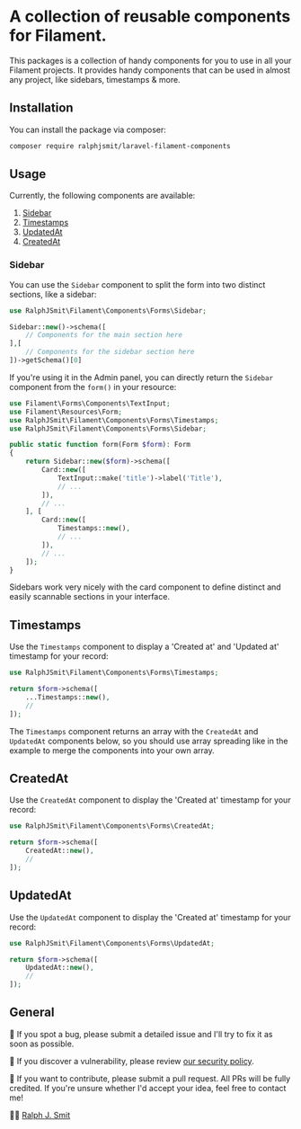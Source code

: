 # A collection of reusable components for Filament.

This packages is a collection of handy components for you to use in all your Filament projects. It provides handy components that can be used in almost any project, like sidebars, timestamps & more.

## Installation

You can install the package via composer:

```bash
composer require ralphjsmit/laravel-filament-components
```

## Usage

Currently, the following components are available:

1. [Sidebar](#sidebar)
2. [Timestamps](#timestamps)
3. [UpdatedAt](#updated_at)
4. [CreatedAt](#created_at)

### Sidebar

You can use the `Sidebar` component to split the form into two distinct sections, like a sidebar:

```php
use RalphJSmit\Filament\Components\Forms\Sidebar;

Sidebar::new()->schema([
    // Components for the main section here
],[
    // Components for the sidebar section here
])->getSchema()[0]
```

If you're using it in the Admin panel, you can directly return the `Sidebar` component from the `form()` in your resource:

```php
use Filament\Forms\Components\TextInput;
use Filament\Resources\Form;
use RalphJSmit\Filament\Components\Forms\Timestamps;
use RalphJSmit\Filament\Components\Forms\Sidebar;

public static function form(Form $form): Form
{
    return Sidebar::new($form)->schema([
        Card::new([
            TextInput::make('title')->label('Title'),
            // ...
        ]),
        // ...
    ], [
        Card::new([
            Timestamps::new(),
            // ...
        ]),
        // ...
    ]);
}
```

Sidebars work very nicely with the card component to define distinct and easily scannable sections in your interface.

## Timestamps

Use the `Timestamps` component to display a 'Created at' and 'Updated at' timestamp for your record:

```php
use RalphJSmit\Filament\Components\Forms\Timestamps;

return $form->schema([
    ...Timestamps::new(),
    //
]);
```

The `Timestamps` component returns an array with the `CreatedAt` and `UpdatedAt` components below, so you should use array spreading like in the example to merge the components into your own array.

## CreatedAt

Use the `CreatedAt` component to display the 'Created at' timestamp for your record:

```php
use RalphJSmit\Filament\Components\Forms\CreatedAt;

return $form->schema([
    CreatedAt::new(),
    //
]);
```

## UpdatedAt

Use the `UpdatedAt` component to display the 'Created at' timestamp for your record:

```php
use RalphJSmit\Filament\Components\Forms\UpdatedAt;

return $form->schema([
    UpdatedAt::new(),
    //
]);
```

## General

🐞 If you spot a bug, please submit a detailed issue and I'll try to fix it as soon as possible.

🔐 If you discover a vulnerability, please review [our security policy](../../security/policy).

🙌 If you want to contribute, please submit a pull request. All PRs will be fully credited. If you're unsure whether I'd accept your idea, feel free to contact me!

🙋‍♂️ [Ralph J. Smit](https://ralphjsmit.com)
